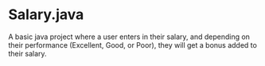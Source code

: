 # Salary.java

A basic java project where a user enters in their salary, and depending on their performance (Excellent, Good, or Poor), they will get a bonus added to their salary.
